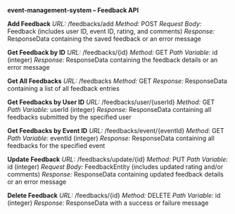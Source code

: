 **event-management-system – Feedback API**

**Add Feedback**
*URL:* /feedbacks/add
*Method:* POST
*Request Body:* Feedback (includes user ID, event ID, rating, and comments)
*Response:* ResponseData containing the saved feedback or an error message

**Get Feedback by ID**
*URL:* /feedbacks/{id}
*Method:* GET
*Path Variable:* id (integer)
*Response:* ResponseData containing the feedback details or an error message

**Get All Feedbacks**
*URL:* /feedbacks
*Method:* GET
*Response:* ResponseData containing a list of all feedback entries

**Get Feedbacks by User ID**
*URL:* /feedbacks/user/{userId}
*Method:* GET
*Path Variable:* userId (integer)
*Response:* ResponseData containing all feedbacks submitted by the specified user

**Get Feedbacks by Event ID**
*URL:* /feedbacks/event/{eventId}
*Method:* GET
*Path Variable:* eventId (integer)
*Response:* ResponseData containing all feedbacks for the specified event

**Update Feedback**
*URL:* /feedbacks/update/{id}
*Method:* PUT
*Path Variable:* id (integer)
*Request Body:* FeedbackEntity (includes updated rating and/or comments)
*Response:* ResponseData containing updated feedback details or an error message

**Delete Feedback**
*URL:* /feedbacks/{id}
*Method:* DELETE
*Path Variable:* id (integer)
*Response:* ResponseData with a success or failure message

